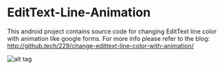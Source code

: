 # EditText-Line-Animation
This android project contains source code for changing EditText line color with animation like google forms.
For more info please refer to the blog: http://github.tech/229/change-edittext-line-color-with-animation/

![alt tag](http://github.tech/wp-content/uploads/2016/02/result.gif)
